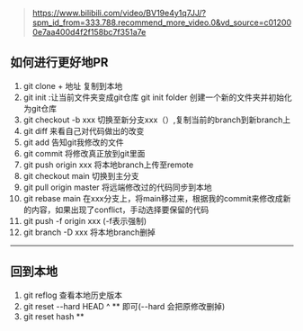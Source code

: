 > https://www.bilibili.com/video/BV19e4y1q7JJ/?spm_id_from=333.788.recommend_more_video.0&vd_source=c012000e7aa400d4f2f158bc7f351a7e
## 如何进行更好地PR
1. git clone + 地址 复制到本地
2. git init :让当前文件夹变成git仓库 git init folder 创建一个新的文件夹并初始化为git仓库
3. git checkout -b xxx 切换至新分支xxx（）,复制当前的branch到新branch上
4. git diff 来看自己对代码做出的改变
5. git add 告知git我修改的文件
6. git commit 将修改真正放到git里面
7. git push origin xxx 将本地branch上传至remote
8. git checkout main 切换到主分支
9. git pull origin master 将远端修改过的代码同步到本地
10. git rebase main 在xxx分支上，将main移过来，根据我的commit来修改成新的内容，如果出现了conflict，手动选择要保留的代码
11. git push -f origin xxx (-f表示强制)
12. git branch -D xxx 将本地branch删掉
---
## 回到本地
1. git reflog 查看本地历史版本
2. git reset --hard HEAD ^ ** 即可(--hard 会把原修改删掉)
3. git reset hash **  